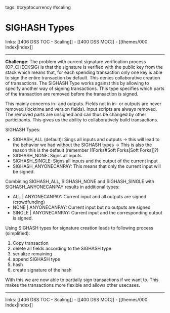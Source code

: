 tags: #cryptocurrency #scaling

# SIGHASH Types

links: [[406 DSS TOC - Scaling]] - [[400 DSS MOC]] - [[themes/000 Index|Index]]

---

**Challenge**:
The problem with current signature verification process (OP_CHECKSIG) is that the signature is verified with the public key from the stack which means that, for each spending transaction only one key is able to sign the entire transaction by default. This denies collaborative creation of transactions. The SIGHASH Type works against this by allowing to specify another way of signing transactions. This type specifies which parts of the transaction are removed before the transaction is signed.

This mainly concerns in- and outputs. Fields not in in- or outputs are never removed (locktime and version fields). Input scripts are always removed. The removed parts are unsigned and can thus be changed by other participants. This gives us the ability to collaboratively build transactions.

SIGHASH Types:

- SIGHASH_ALL (default): Sings all inputs and outputs -> this will lead to the behavior we had without the SIGHASH types -> This is also the reason this is the default (remember [[Forks#Soft Forks|Soft Forks]]?)
- SIGHASH_NONE: Signs all inputs
- SIGHASH_SINGLE: Signs all inputs and the output of the current input
- SIGHASH_ANYONECANPAY: This means that only the current input will be signed.

Combining SIGHASH_ALL, SIGHASH_NONE and SIGHASH_SINGLE with SIGHASH_ANYONECANPAY results in additional types:

- ALL | ANYONECANPAY: Current input and all outputs are signed (crowdfunding)
- NONE | ANYONECANPAY: Current input but no outputs are signed
- SINGLE | ANYONECANPAY: Current input and the corresponding output is signed.

Using SIGHASH types for signature creation leads to following process (simplified):

1. Copy transaction
2. delete all fields according to the SIGHASH type
3. serialize remaining
4. append SIGHASH type
5. hash
6. create signature of the hash

With this we are now able to partially sign transactions if we want to. This makes the transactions more flexible and allows other usecases.


---
links: [[406 DSS TOC - Scaling]] - [[400 DSS MOC]] - [[themes/000 Index|Index]]